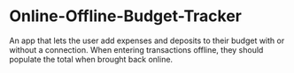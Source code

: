 # Online-Offline-Budget-Tracker
An app that lets the user add expenses and deposits to their budget with or without a connection. When entering transactions offline, they should populate the total when brought back online.
